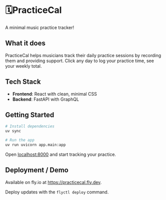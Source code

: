 # 🗓️PracticeCal

A minimal music practice tracker!

## What it does

PracticeCal helps musicians track their daily practice sessions by recording them and providing support. Click any day to log your practice time, see your weekly total.

## Tech Stack

- **Frontend**: React with clean, minimal CSS
- **Backend**: FastAPI with GraphQL

## Getting Started

```bash
# Install dependencies
uv sync

# Run the app
uv run uvicorn app.main:app
```

Open [localhost:8000](http://localhost:8000) and start tracking your practice.

## Deployment / Demo

Available on fly.io at https://practicecal.fly.dev.

Deploy updates with the `flyctl deploy` command.

